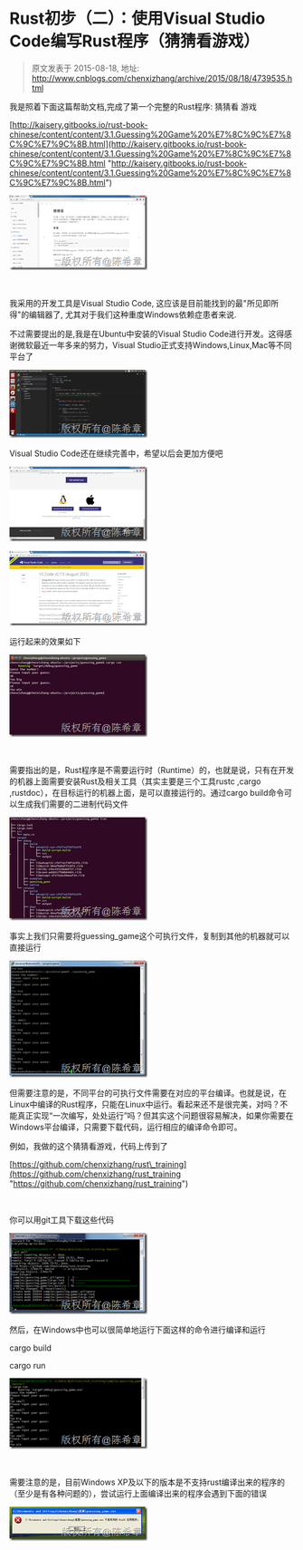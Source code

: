 # Rust初步（二）：使用Visual Studio Code编写Rust程序（猜猜看游戏） 
> 原文发表于 2015-08-18, 地址: http://www.cnblogs.com/chenxizhang/archive/2015/08/18/4739535.html 


我是照着下面这篇帮助文档,完成了第一个完整的Rust程序: 猜猜看 游戏

 [http://kaisery.gitbooks.io/rust-book-chinese/content/content/3.1.Guessing%20Game%20%E7%8C%9C%E7%8C%9C%E7%9C%8B.html](http://kaisery.gitbooks.io/rust-book-chinese/content/content/3.1.Guessing%20Game%20%E7%8C%9C%E7%8C%9C%E7%9C%8B.html "http://kaisery.gitbooks.io/rust-book-chinese/content/content/3.1.Guessing%20Game%20%E7%8C%9C%E7%8C%9C%E7%9C%8B.html")

 [![image](./images/4739535-181530269413426.png "image")](http://images0.cnblogs.com/blog/9072/201508/181530257224898.png)

  

 我采用的开发工具是Visual Studio Code, 这应该是目前能找到的最"所见即所得"的编辑器了, 尤其对于我们这种重度Windows依赖症患者来说.

 不过需要提出的是,我是在Ubuntu中安装的Visual Studio Code进行开发。这得感谢微软最近一年多来的努力，Visual Studio正式支持Windows,Linux,Mac等不同平台了

 [![image](./images/4739535-181530339888206.png "image")](http://images0.cnblogs.com/blog/9072/201508/181530318315066.png)

 Visual Studio Code还在继续完善中，希望以后会更加方便吧

 [![image](./images/4739535-181530392222574.png "image")](http://images0.cnblogs.com/blog/9072/201508/181530378166803.png)

 [![image](./images/4739535-181530469883968.png "image")](http://images0.cnblogs.com/blog/9072/201508/181530462385597.png)

 运行起来的效果如下

 [![image](./images/4739535-181530493319052.png "image")](http://images0.cnblogs.com/blog/9072/201508/181530475663625.png)

  

 需要指出的是，Rust程序是不需要运行时（Runtime）的，也就是说，只有在开发的机器上面需要安装Rust及相关工具（其实主要是三个工具rustc ,cargo ,rustdoc），在目标运行的机器上面，是可以直接运行的。通过cargo build命令可以生成我们需要的二进制代码文件

 [![image](./images/4739535-181531005812616.png "image")](http://images0.cnblogs.com/blog/9072/201508/181530586135717.png)

 事实上我们只需要将guessing\_game这个可执行文件，复制到其他的机器就可以直接运行

 [![image](./images/4739535-181531037067827.png "image")](http://images0.cnblogs.com/blog/9072/201508/181531024255786.png)

 但需要注意的是，不同平台的可执行文件需要在对应的平台编译。也就是说，在Linux中编译的Rust程序，只能在Linux中运行。看起来还不是很完美，对吗？不能真正实现“一次编写，处处运行”吗？但其实这个问题很容易解决，如果你需要在Windows平台编译，只需要下载代码，运行相应的编译命令即可。

 例如，我做的这个猜猜看游戏，代码上传到了 

 [https://github.com/chenxizhang/rust\_training](https://github.com/chenxizhang/rust_training "https://github.com/chenxizhang/rust_training")

  

 你可以用git工具下载这些代码

 [![image](./images/4739535-181531116284708.png "image")](http://images0.cnblogs.com/blog/9072/201508/181531053639054.png)

 然后，在Windows中也可以很简单地运行下面这样的命令进行编译和运行

 cargo build

 cargo run

 [![image](./images/4739535-181531152225375.png "image")](http://images0.cnblogs.com/blog/9072/201508/181531133786906.png)

  

 需要注意的是，目前Windows XP及以下的版本是不支持rust编译出来的程序的（至少是有各种问题的），尝试运行上面编译出来的程序会遇到下面的错误

 [![image](./images/4739535-181535329567970.png "image")](http://images0.cnblogs.com/blog/9072/201508/181535307385614.png)

